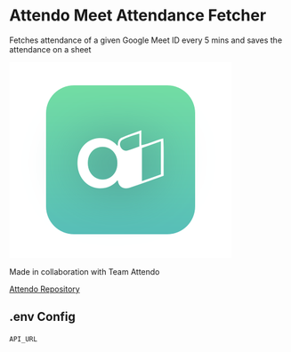 # Attendo Meet Attendance Fetcher

Fetches attendance of a given Google Meet ID every 5 mins and saves the attendance on a sheet

![](https://raw.githubusercontent.com/mak626/attendo/a5939dcef187f33c2b3111349646e748bd616382/icon.svg)

Made in collaboration with Team Attendo

[Attendo Repository](https://github.com/mak626/attendo)

## .env Config

`API_URL`
